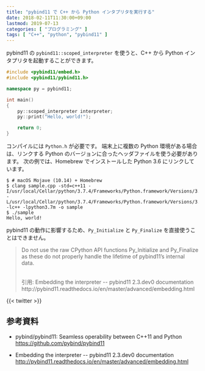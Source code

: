 ```yaml
---
title: "pybind11 で C++ から Python インタプリタを実行する"
date: 2018-02-11T11:30:00+09:00
lastmod: 2019-07-13
categories: [ "プログラミング" ]
tags: [ "C++", "python", "pybind11" ]
---
```


pybind11 の `pybind11::scoped_interpreter` を使うと、C++ から Python インタプリタを起動することができます。

```cpp
#include <pybind11/embed.h>
#include <pybind11/pybind11.h>

namespace py = pybind11;

int main()
{
    py::scoped_interpreter interpreter;
    py::print("Hello, world!");

    return 0;
}
```

コンパイルには `Python.h` が必要です。
端末上に複数の Python 環境がある場合は、リンクする Python のバージョンに合ったヘッダファイルを使う必要があります。
次の例では、Homebrew でインストールした Python 3.6 にリンクしています。

```shell
$ # macOS Mojave (10.14) + Homebrew
$ clang sample.cpp -std=c++11 -I/usr/local/Cellar/python/3.7.4/Frameworks/Python.framework/Versions/3.7/include/python3.7m -L/usr/local/Cellar/python/3.7.4/Frameworks/Python.framework/Versions/3.7/lib -lc++ -lpython3.7m -o sample
$ ./sample
Hello, world!
```

pybind11 の動作に影響するため、`Py_Initialize` と `Py_Finalize` を直接使うことはできません。

> Do not use the raw CPython API functions Py_Initialize and Py_Finalize as these do not properly handle the lifetime of pybind11’s internal data.
>
> <br />
> 引用: Embedding the interpreter -- pybind11 2.3.dev0 documentation<br />
> <span style="word-break: break-all;">
> http://pybind11.readthedocs.io/en/master/advanced/embedding.html
> </span>

{{< twitter >}}

## 参考資料
- pybind/pybind11: Seamless operability between C++11 and Python<br />
  <span style="word-break: break-all;">
  https://github.com/pybind/pybind11
  </span>

- Embedding the interpreter -- pybind11 2.3.dev0 documentation<br />
  <span style="word-break: break-all;">
  http://pybind11.readthedocs.io/en/master/advanced/embedding.html
  </span>
